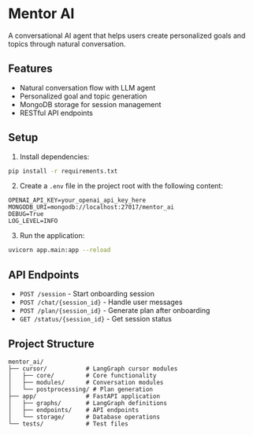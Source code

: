 # Mentor AI

A conversational AI agent that helps users create personalized goals and topics through natural conversation.

## Features

- Natural conversation flow with LLM agent
- Personalized goal and topic generation
- MongoDB storage for session management
- RESTful API endpoints

## Setup

1. Install dependencies:
```bash
pip install -r requirements.txt
```

2. Create a `.env` file in the project root with the following content:

```
OPENAI_API_KEY=your_openai_api_key_here
MONGODB_URI=mongodb://localhost:27017/mentor_ai
DEBUG=True
LOG_LEVEL=INFO
```

3. Run the application:
```bash
uvicorn app.main:app --reload
```

## API Endpoints

- `POST /session` - Start onboarding session
- `POST /chat/{session_id}` - Handle user messages
- `POST /plan/{session_id}` - Generate plan after onboarding
- `GET /status/{session_id}` - Get session status

## Project Structure

```
mentor_ai/
├── cursor/           # LangGraph cursor modules
│   ├── core/         # Core functionality
│   ├── modules/      # Conversation modules
│   └── postprocessing/ # Plan generation
├── app/              # FastAPI application
│   ├── graphs/       # LangGraph definitions
│   ├── endpoints/    # API endpoints
│   └── storage/      # Database operations
└── tests/            # Test files
``` 